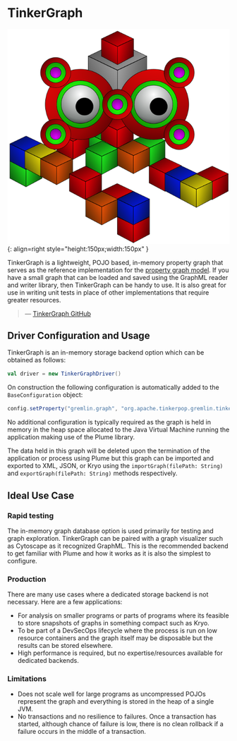 # TinkerGraph

![TinkerGraph Logo](../assets/images/databases/tinkergraph.png){: align=right style="height:150px;width:150px" }

>
TinkerGraph is a lightweight, POJO based, in-memory property graph that serves as the reference
implementation for the [property graph
model](https://github.com/tinkerpop/blueprints/wiki/Property-Graph-Model). If you have a small graph
that can be loaded and saved using the GraphML reader and writer library, then TinkerGraph can be
handy to use. It is also great for use in writing unit tests in place of other implementations that
require greater resources.
>
> —  [TinkerGraph GitHub](https://github.com/tinkerpop/blueprints/wiki/TinkerGraph)

## Driver Configuration and Usage

TinkerGraph is an in-memory storage backend option which can be obtained as follows:
```scala
val driver = new TinkerGraphDriver()
```
On construction the following configuration is automatically added to the `BaseConfiguration` object:
```scala
config.setProperty("gremlin.graph", "org.apache.tinkerpop.gremlin.tinkergraph.structure.TinkerGraph")
```

No additional configuration is typically required as the graph is held in memory in the heap space
allocated to the Java Virtual Machine running the application making use of the Plume library.

The data held in this graph will be deleted upon the termination of the application or process using
Plume but this graph can be imported and exported to XML, JSON, or Kryo using the
`importGraph(filePath: String)` and `exportGraph(filePath: String)` methods respectively.

## Ideal Use Case

### Rapid testing

The in-memory graph database option is used primarily for testing and graph exploration. TinkerGraph
can be paired with a graph visualizer such as Cytoscape as it recognized GraphML. This is the
recommended backend to get familiar with Plume and how it works as it is also the simplest to
configure.

### Production

There are many use cases where a dedicated storage backend is not necessary. Here are a few
applications:

* For analysis on smaller programs or parts of programs where its feasible to store snapshots of
  graphs in something compact such as Kryo.
* To be part of a DevSecOps lifecycle where the process is run on low resource containers and the
  graph itself may be disposable but the results can be stored elsewhere.
* High performance is required, but no expertise/resources available for dedicated backends.

### Limitations

* Does not scale well for large programs as uncompressed POJOs represent the graph and everything is
  stored in the heap of a single JVM.
* No transactions and no resilience to failures. Once a transaction has started, although chance of
  failure is low, there is no clean rollback if a failure occurs in the middle of a transaction.
